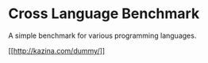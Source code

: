 Cross Language Benchmark
========================

A simple benchmark for various programming languages.

[[http://kazina.com/dummy/]]